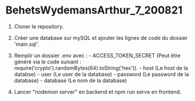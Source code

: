 # BehetsWydemansArthur_7_200821

1) Cloner le repository.
2) Créer une database sur mySQL et ajouter les lignes de code du dossier 'main.sql'.
3) Remplir un dossier .env avec : - ACCESS_TOKEN_SECRET (Peut être généré via le code suivant : require('crypto').randomBytes(64).toString('hex')).
                                  - host (Le host de la databse)
                                  - user (Le user de la database)
                                  - password (Le password de la database)
                                  - database (Le nom de la database)
                                  
4) Lancer "nodemon server" en backend et npm run serve en frontend.
